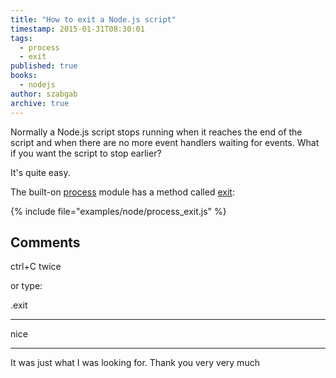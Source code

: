 ```yaml
---
title: "How to exit a Node.js script"
timestamp: 2015-01-31T08:30:01
tags:
  - process
  - exit
published: true
books:
  - nodejs
author: szabgab
archive: true
---
```



Normally a Node.js script stops running when it reaches the end of the script and when there are no more event handlers waiting for events.
What if you want the script to stop earlier?


It's quite easy.

The built-on [process](http://nodejs.org/api/process.html) module has a method
called [exit](http://nodejs.org/api/process.html#process_process_exit_code):

{% include file="examples/node/process_exit.js" %}

## Comments

ctrl+C twice

or type:

.exit

<hr>

nice

<hr>

It was just what I was looking for. Thank you very very much

